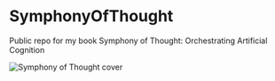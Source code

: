 # SymphonyOfThought
Public repo for my book Symphony of Thought: Orchestrating Artificial Cognition

![Symphony of Thought cover](https://raw.githubusercontent.com/daveshap/SymphonyOfThought/main/Symphony%20of%20Thought%20Front.jpg)
